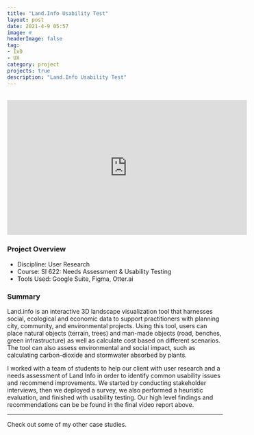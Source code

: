 ```yaml
---
title: "Land.Info Usability Test"
layout: post
date: 2021-4-9 05:57
image: #
headerImage: false
tag:
- IxD
- UX
category: project
projects: true
description: "Land.Info Usability Test"
---
```


<br>

<iframe width="560" height="315" src="https://www.youtube.com/embed/H_oGXBPg5eU" class="bigger-image" title="YouTube video player" frameborder="0" allow="accelerometer; autoplay; clipboard-write; encrypted-media; gyroscope; picture-in-picture" allowfullscreen></iframe>

### Project Overview
* Discipline: User Research
* Course: SI 622: Needs Assessment & Usability Testing
* Tools Used: Google Suite, Figma, Otter.ai

### Summary

Land.info is an interactive 3D landscape visualization tool that harnesses social, ecological and economic data to support practitioners with planning city, community, and environmental projects. Using this tool, users can place natural objects (terrain, trees) and man-made objects (road, benches, green infrastructure) as well as calculate cost based on different scenarios. The tool can also assess environmental and social impact, such as calculating carbon-dioxide and stormwater absorbed by plants.

I worked with a team of students to help our client with user research and a needs assessment of Land Info in order to identify common usability issues and recommend improvements. We started by conducting stakeholder interviews, then we deployed a survey, we also performed a heuristic evaluation, and finished with usability testing. Our high level findings and recommendations can be be found in the final video report above.

---

Check out some of my other <span class="evidence"><a href="https://nicholasgiles.com/projects/" style="text-decoration: none">case studies</a></span>.
